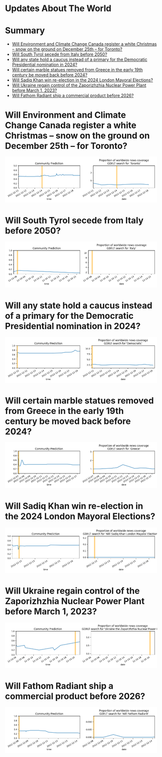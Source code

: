 
Updates About The World
=======================

Summary
=======

* [Will Environment and Climate Change Canada register a white Christmas – snow on the ground on December 25th – for Toronto?](#will-environment-and-climate-change-canada-register-a-white-christmas--snow-on-the-ground-on-december-25th--for-toronto)
* [Will South Tyrol secede from Italy before 2050?](#will-south-tyrol-secede-from-italy-before-2050)
* [Will any state hold a caucus instead of a primary for the Democratic Presidential nomination in 2024?](#will-any-state-hold-a-caucus-instead-of-a-primary-for-the-democratic-presidential-nomination-in-2024)
* [Will certain marble statues removed from Greece in the early 19th century be moved back before 2024?](#will-certain-marble-statues-removed-from-greece-in-the-early-19th-century-be-moved-back-before-2024)
* [Will Sadiq Khan win re-election in the 2024 London Mayoral Elections?](#will-sadiq-khan-win-re-election-in-the-2024-london-mayoral-elections)
* [Will Ukraine regain control of the Zaporizhzhia Nuclear Power Plant before March 1, 2023?](#will-ukraine-regain-control-of-the-zaporizhzhia-nuclear-power-plant-before-march-1-2023)
* [Will Fathom Radiant ship a commercial product before 2026?](#will-fathom-radiant-ship-a-commercial-product-before-2026)

# Will Environment and Climate Change Canada register a white Christmas – snow on the ground on December 25th – for Toronto?


![Toronto "white Christmas"](assets/01.png)
# Will South Tyrol secede from Italy before 2050?


![South Tyrolean Secession](assets/02.png)
# Will any state hold a caucus instead of a primary for the Democratic Presidential nomination in 2024?


![Any State Dem Pres. Caucus in 2024](assets/05.png)
# Will certain marble statues removed from Greece in the early 19th century be moved back before 2024?


![Will certain statues go to Greece by 2024?](assets/06.png)
# Will Sadiq Khan win re-election in the 2024 London Mayoral Elections?


![Sadiq Khan re-elected in 2024](assets/07.png)
# Will Ukraine regain control of the Zaporizhzhia Nuclear Power Plant before March 1, 2023?


![Ukraine controls ZNPP by March 2023](assets/08.png)
# Will Fathom Radiant ship a commercial product before 2026?


![Fathom Radiant Product Launch by 2026](assets/10.png)